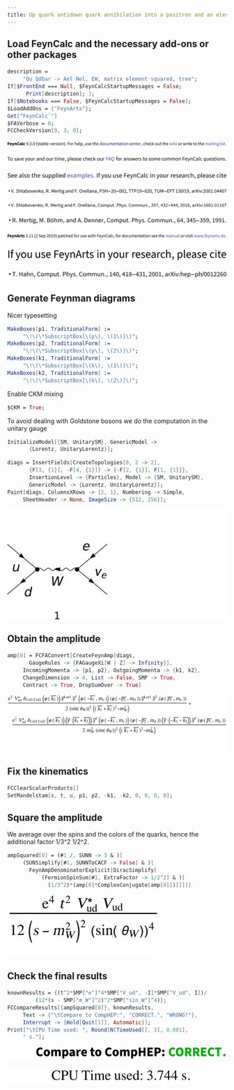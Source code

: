 ```yaml
---
title: Up quark antidown quark annihilation into a positron and an electron neutrino
---
```



## Load FeynCalc and the necessary add-ons or other packages

```mathematica
description = 
     "Qu Qdbar -> Ael Nel, EW, matrix element squared, tree"; 
If[$FrontEnd === Null, $FeynCalcStartupMessages = False; 
      Print[description]; ]; 
If[$Notebooks === False, $FeynCalcStartupMessages = False]; 
$LoadAddOns = {"FeynArts"}; 
Get["FeynCalc`"]
$FAVerbose = 0; 
FCCheckVersion[9, 3, 0]; 
```

![0qnnh03rto7wq](img/0qnnh03rto7wq.svg)

![02tqcun616cas](img/02tqcun616cas.svg)

![0j973yme4iv1e](img/0j973yme4iv1e.svg)

![1gj07ff4c9vo9](img/1gj07ff4c9vo9.svg)

![0yl3w9146i37j](img/0yl3w9146i37j.svg)

![173evn30flup4](img/173evn30flup4.svg)

![1qo4z5not0lhy](img/1qo4z5not0lhy.svg)

![0liutpchexhmt](img/0liutpchexhmt.svg)

![145baygm4jppw](img/145baygm4jppw.svg)

## Generate Feynman diagrams

Nicer typesetting

```mathematica
MakeBoxes[p1, TraditionalForm] := 
     "\!\(\*SubscriptBox[\(p\), \(1\)]\)"; 
MakeBoxes[p2, TraditionalForm] := 
     "\!\(\*SubscriptBox[\(p\), \(2\)]\)"; 
MakeBoxes[k1, TraditionalForm] := 
     "\!\(\*SubscriptBox[\(k\), \(1\)]\)"; 
MakeBoxes[k2, TraditionalForm] := 
     "\!\(\*SubscriptBox[\(k\), \(2\)]\)"; 
```

Enable CKM mixing

```mathematica
$CKM = True; 
```

To avoid dealing with Goldstone bosons we do  the computation in the unitary gauge

```mathematica
InitializeModel[{SM, UnitarySM}, GenericModel -> 
       {Lorentz, UnitaryLorentz}]; 
```

```mathematica
diags = InsertFields[CreateTopologies[0, 2 -> 2], 
       {F[3, {1}], -F[4, {1}]} -> {-F[2, {1}], F[1, {1}]}, 
       InsertionLevel -> {Particles}, Model -> {SM, UnitarySM}, 
       GenericModel -> {Lorentz, UnitaryLorentz}]; 
Paint[diags, ColumnsXRows -> {2, 1}, Numbering -> Simple, 
     SheetHeader -> None, ImageSize -> {512, 256}]; 
```

![0oevm7xhp6i5p](img/0oevm7xhp6i5p.svg)

## Obtain the amplitude

```mathematica
amp[0] = FCFAConvert[CreateFeynAmp[diags, 
       GaugeRules -> {FAGaugeXi[W | Z] -> Infinity}], 
     IncomingMomenta -> {p1, p2}, OutgoingMomenta -> {k1, k2}, 
     ChangeDimension -> 4, List -> False, SMP -> True, 
     Contract -> True, DropSumOver -> True]
```

![11rhgi3gsb6ae](img/11rhgi3gsb6ae.svg)

## Fix the kinematics

```mathematica
FCClearScalarProducts[]
SetMandelstam[s, t, u, p1, p2, -k1, -k2, 0, 0, 0, 0]; 
```

## Square the amplitude

We average over the spins and the colors of the quarks, hence the additional factor 1/3^2 1/2^2.

```mathematica
ampSquared[0] = (#1 /. SUNN -> 3 & )[
     (SUNSimplify[#1, SUNNToCACF -> False] & )[
       FeynAmpDenominatorExplicit[DiracSimplify[
           (FermionSpinSum[#1, ExtraFactor -> 1/2^2] & )[
             (1/3^2)*(amp[0]*ComplexConjugate[amp[0]])]]]]]
```

![17uixwatdl0dx](img/17uixwatdl0dx.svg)

## Check the final results

```mathematica
knownResults = {(t^2*SMP["e"]^4*SMP["V_ud", -I]*SMP["V_ud", I])/
         (12*(s - SMP["m_W"]^2)^2*SMP["sin_W"]^4)}; 
FCCompareResults[{ampSquared[0]}, knownResults, 
     Text -> {"\tCompare to CompHEP:", "CORRECT.", "WRONG!"}, 
     Interrupt -> {Hold[Quit[1]], Automatic}]; 
Print["\tCPU Time used: ", Round[N[TimeUsed[], 3], 0.001], 
     " s."]; 
```

![1vx8chj5d7mbj](img/1vx8chj5d7mbj.svg)

![1p10whfru5bax](img/1p10whfru5bax.svg)
